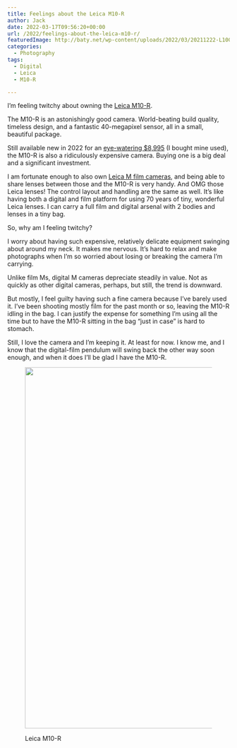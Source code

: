 ```yaml
---
title: Feelings about the Leica M10-R
author: Jack
date: 2022-03-17T09:56:20+00:00
url: /2022/feelings-about-the-leica-m10-r/
featuredImage: http://baty.net/wp-content/uploads/2022/03/20211222-L1000679-Edit.jpg
categories:
  - Photography
tags:
  - Digital
  - Leica
  - M10-R

---
```

I&#8217;m feeling twitchy about owning the [Leica M10-R][1]. 

The M10-R is an astonishingly good camera. World-beating build quality, timeless design, and a fantastic 40-megapixel sensor, all in a small, beautiful package. 

Still available new in 2022 for an [eye-watering $8,995][2] (I bought mine used), the M10-R is also a ridiculously expensive camera. Buying one is a big deal and a significant investment.

I am fortunate enough to also own <a href="https://baty.net/2021/betting-long-on-film-with-a-new-leica-mp/" data-type="post" data-id="1320">Leica M film cameras</a>, and being able to share lenses between those and the M10-R is very handy. And OMG those Leica lenses! The control layout and handling are the same as well. It&#8217;s like having both a digital and film platform for using 70 years of tiny, wonderful Leica lenses. I can carry a full film and digital arsenal with 2 bodies and lenses in a tiny bag.

So, why am I feeling twitchy?

I worry about having such expensive, relatively delicate equipment swinging about around my neck. It makes me nervous. It&#8217;s hard to relax and make photographs when I&#8217;m so worried about losing or breaking the camera I&#8217;m carrying.

Unlike film Ms, digital M cameras depreciate steadily in value. Not as quickly as other digital cameras, perhaps, but still, the trend is downward.

But mostly, I feel guilty having such a fine camera because I&#8217;ve barely used it. I&#8217;ve been shooting mostly film for the past month or so, leaving the M10-R idling in the bag. I can justify the expense for something I&#8217;m using all the time but to have the M10-R sitting in the bag &#8220;just in case&#8221; is hard to stomach.

Still, I love the camera and I&#8217;m keeping it. At least for now. I know me, and I know that the digital-film pendulum will swing back the other way soon enough, and when it does I&#8217;ll be glad I have the M10-R.<figure class="wp-block-image size-large">

<img loading="lazy" width="1024" height="819" src="https://baty.net/wp-content/uploads/2022/03/20220207-R0002072-1024x819.jpg" alt="" class="wp-image-3298" srcset="https://baty.net/wp-content/uploads/2022/03/20220207-R0002072-1024x819.jpg 1024w, https://baty.net/wp-content/uploads/2022/03/20220207-R0002072-300x240.jpg 300w, https://baty.net/wp-content/uploads/2022/03/20220207-R0002072-768x614.jpg 768w, https://baty.net/wp-content/uploads/2022/03/20220207-R0002072-1536x1229.jpg 1536w, https://baty.net/wp-content/uploads/2022/03/20220207-R0002072.jpg 2048w" sizes="(max-width: 1024px) 100vw, 1024px" /> <figcaption>Leica M10-R</figcaption></figure>

 [1]: https://leica-camera.com/en-US/photography/cameras/m/m10-r-black
 [2]: https://www.bhphotovideo.com/c/product/1571535-REG/leica_m10_r_digital_rangefinder_camera.html
